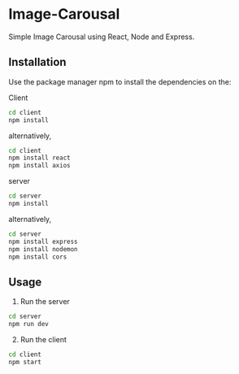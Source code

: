 # Image-Carousal
Simple Image Carousal using React, Node and Express.

## Installation

Use the package manager npm to install the dependencies on the:

Client
```bash
cd client
npm install
```

alternatively,
```bash
cd client
npm install react
npm install axios
```

server
```bash
cd server
npm install
```
alternatively,
```bash
cd server
npm install express
npm install nodemon
npm install cors
```
## Usage

1) Run the server
```bash
cd server
npm run dev
```
2) Run the client
```bash
cd client
npm start
```
